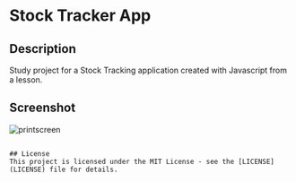 # Stock Tracker App

## Description
Study project for a Stock Tracking application created with Javascript from a lesson.

## Screenshot
![printscreen](https://github.com/user-attachments/assets/62c90e72-69fc-4fca-9692-554d33c6fc88)

```

## License
This project is licensed under the MIT License - see the [LICENSE](LICENSE) file for details.

